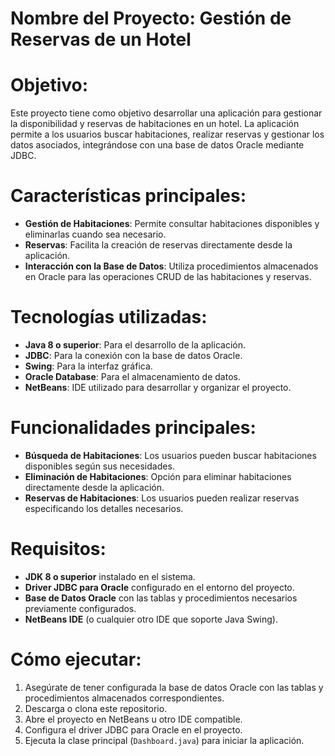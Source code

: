 # Nombre del Proyecto: Gestión de Reservas de un Hotel

# Objetivo:
Este proyecto tiene como objetivo desarrollar una aplicación para gestionar la disponibilidad y reservas de habitaciones en un hotel. La aplicación permite a los usuarios buscar habitaciones, realizar reservas y gestionar los datos asociados, integrándose con una base de datos Oracle mediante JDBC.

# Características principales:
- **Gestión de Habitaciones**: Permite consultar habitaciones disponibles y eliminarlas cuando sea necesario.
- **Reservas**: Facilita la creación de reservas directamente desde la aplicación.
- **Interacción con la Base de Datos**: Utiliza procedimientos almacenados en Oracle para las operaciones CRUD de las habitaciones y reservas.

# Tecnologías utilizadas:
- **Java 8 o superior**: Para el desarrollo de la aplicación.
- **JDBC**: Para la conexión con la base de datos Oracle.
- **Swing**: Para la interfaz gráfica.
- **Oracle Database**: Para el almacenamiento de datos.
- **NetBeans**: IDE utilizado para desarrollar y organizar el proyecto.

# Funcionalidades principales:
- **Búsqueda de Habitaciones**: Los usuarios pueden buscar habitaciones disponibles según sus necesidades.
- **Eliminación de Habitaciones**: Opción para eliminar habitaciones directamente desde la aplicación.
- **Reservas de Habitaciones**: Los usuarios pueden realizar reservas especificando los detalles necesarios.


# Requisitos:
- **JDK 8 o superior** instalado en el sistema.
- **Driver JDBC para Oracle** configurado en el entorno del proyecto.
- **Base de Datos Oracle** con las tablas y procedimientos necesarios previamente configurados.
- **NetBeans IDE** (o cualquier otro IDE que soporte Java Swing).

# Cómo ejecutar:
1. Asegúrate de tener configurada la base de datos Oracle con las tablas y procedimientos almacenados correspondientes.
2. Descarga o clona este repositorio.
3. Abre el proyecto en NetBeans u otro IDE compatible.
4. Configura el driver JDBC para Oracle en el proyecto.
5. Ejecuta la clase principal (`Dashboard.java`) para iniciar la aplicación.

